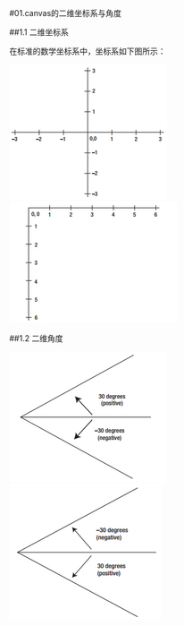 #01.canvas的二维坐标系与角度

##1.1 二维坐标系

在标准的数学坐标系中，坐标系如下图所示：

<img src="img/01-01.jpg"/>

<img src="img/01-02.jpg"/>

##1.2 二维角度

<img src="img/01-03.jpg"/>

<img src="img/01-04.jpg"/>
